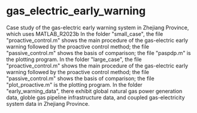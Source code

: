 # gas_electric_early_warning
Case study of the gas-electric early warning system in Zhejiang Province, which uses MATLAB_R2023b
In the folder "small_case", the file "proactive_control.m" shows the main procedure of the gas-electric early warning followed by the proactive control method; the file "passive_control.m" shows the basis of comparison; the file "paspdp.m" is the plotting program.
In the folder "large_case", the file "proactive_control.m" shows the main procedure of the gas-electric early warning followed by the proactive control method; the file "passive_control.m" shows the basis of comparison; the file "plot_proactive.m" is the plotting program.
In the folder "early_warning_data", there exhibit global natural gas power generation data, globle gas pipeline infrastructure data, and coupled gas-electricity system data in Zhejiang Province.
